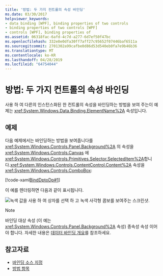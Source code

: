 ```yaml
---
title: '방법: 두 가지 컨트롤의 속성 바인딩'
ms.date: 03/30/2017
helpviewer_keywords:
- data binding [WPF], binding properties of two controls
- binding properties of two controls [WPF]
- controls [WPF], binding properties of
ms.assetid: 06318fac-6afd-4c7d-a277-6d7ef50f47bc
ms.openlocfilehash: 332e8e0dfa30ff7aff27c95652f07446baf6511a
ms.sourcegitcommit: 2701302a99cafbe0d86d53d540eb0fa7e9b46b36
ms.translationtype: MT
ms.contentlocale: ko-KR
ms.lasthandoff: 04/28/2019
ms.locfileid: "64754044"
---
```

# <a name="how-to-bind-the-properties-of-two-controls"></a>방법: 두 가지 컨트롤의 속성 바인딩
사용 하 여 다른의 인스턴스화된 한 컨트롤의 속성을 바인딩하는 방법을 보여 주는이 예제는 <xref:System.Windows.Data.Binding.ElementName%2A> 속성입니다.  
  
## <a name="example"></a>예제  
 다음 예제에서는 바인딩하는 방법을 보여줍니다를 <xref:System.Windows.Controls.Panel.Background%2A> 의 속성을 <xref:System.Windows.Controls.Canvas> 에 <xref:System.Windows.Controls.Primitives.Selector.SelectedItem%2A>합니다.<xref:System.Windows.Controls.ContentControl.Content%2A> 속성을 <xref:System.Windows.Controls.ComboBox>:  
  
 [!code-xaml[BindDptoDp#1](~/samples/snippets/csharp/VS_Snippets_Wpf/BindDPtoDP/CS/Window1.xaml#1)]  
  
 이 예를 렌더링하면 다음과 같이 표시됩니다.  
  
![녹색 값을 사용 하 여 상자를 선택 하 고 녹색 사각형 콤보를 보여주는 스크린샷.](./media/how-to-bind-the-properties-of-two-controls/data-binding-bind-background-canvas.png)

> [!NOTE]
> 바인딩 대상 속성 (이 예는 <xref:System.Windows.Controls.Panel.Background%2A> 속성) 종속성 속성 이어야 합니다. 자세한 내용은 [데이터 바인딩 개요](data-binding-overview.md)를 참조하세요.  
  
## <a name="see-also"></a>참고자료

- [바인딩 소스 지정](how-to-specify-the-binding-source.md)
- [방법 항목](data-binding-how-to-topics.md)
